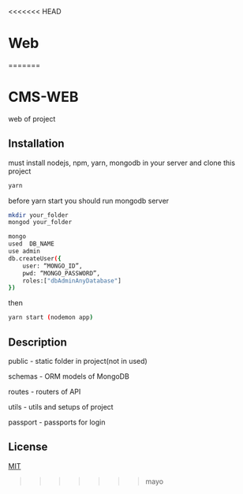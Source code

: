 <<<<<<< HEAD
# Web
=======
# CMS-WEB

web of project

## Installation

must install nodejs, npm, yarn, mongodb in your server and clone this project

```bash
yarn
```

before yarn start you should run mongodb server

```bash
mkdir your_folder
mongod your_folder

mongo
used  DB_NAME
use admin
db.createUser({
    user: “MONGO_ID”,
    pwd: “MONGO_PASSWORD”,
    roles:["dbAdminAnyDatabase"]
})
```

then

```bash
yarn start (nodemon app)
```

## Description

public - static folder in project(not in used)

schemas - ORM models of MongoDB

routes - routers of API

utils - utils and setups of project

passport - passports for login

## License

[MIT](https://choosealicense.com/licenses/mit/)
>>>>>>> mayo
